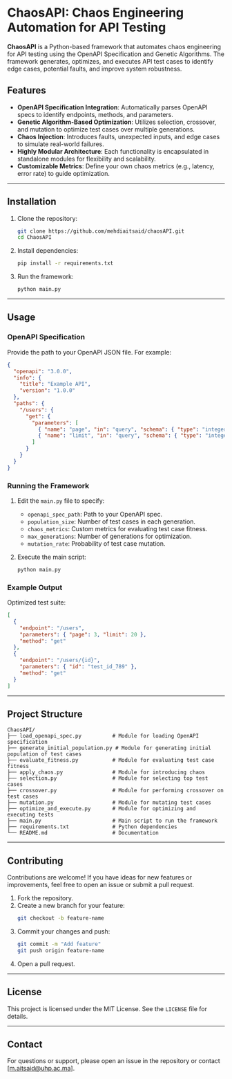 # ChaosAPI: Chaos Engineering Automation for API Testing

**ChaosAPI** is a Python-based framework that automates chaos engineering for API testing using the OpenAPI Specification and Genetic Algorithms. The framework generates, optimizes, and executes API test cases to identify edge cases, potential faults, and improve system robustness.

## Features

- **OpenAPI Specification Integration**: Automatically parses OpenAPI specs to identify endpoints, methods, and parameters.
- **Genetic Algorithm-Based Optimization**: Utilizes selection, crossover, and mutation to optimize test cases over multiple generations.
- **Chaos Injection**: Introduces faults, unexpected inputs, and edge cases to simulate real-world failures.
- **Highly Modular Architecture**: Each functionality is encapsulated in standalone modules for flexibility and scalability.
- **Customizable Metrics**: Define your own chaos metrics (e.g., latency, error rate) to guide optimization.

---

## Installation

1. Clone the repository:
   ```bash
   git clone https://github.com/mehdiaitsaid/chaosAPI.git
   cd ChaosAPI
   ```
2. Install dependencies:
   ```bash
   pip install -r requirements.txt
   ```
3. Run the framework:
   ```bash
   python main.py
   ```

---

## Usage

### OpenAPI Specification
Provide the path to your OpenAPI JSON file. For example:
```json
{
  "openapi": "3.0.0",
  "info": {
    "title": "Example API",
    "version": "1.0.0"
  },
  "paths": {
    "/users": {
      "get": {
        "parameters": [
          { "name": "page", "in": "query", "schema": { "type": "integer" } },
          { "name": "limit", "in": "query", "schema": { "type": "integer" } }
        ]
      }
    }
  }
}
```

### Running the Framework
1. Edit the `main.py` file to specify:
   - `openapi_spec_path`: Path to your OpenAPI spec.
   - `population_size`: Number of test cases in each generation.
   - `chaos_metrics`: Custom metrics for evaluating test case fitness.
   - `max_generations`: Number of generations for optimization.
   - `mutation_rate`: Probability of test case mutation.

2. Execute the main script:
   ```bash
   python main.py
   ```

### Example Output

Optimized test suite:
```json
[
  {
    "endpoint": "/users",
    "parameters": { "page": 3, "limit": 20 },
    "method": "get"
  },
  {
    "endpoint": "/users/{id}",
    "parameters": { "id": "test_id_789" },
    "method": "get"
  }
]
```

---

## Project Structure

```
ChaosAPI/
├── load_openapi_spec.py          # Module for loading OpenAPI specification
├── generate_initial_population.py # Module for generating initial population of test cases
├── evaluate_fitness.py           # Module for evaluating test case fitness
├── apply_chaos.py                # Module for introducing chaos
├── selection.py                  # Module for selecting top test cases
├── crossover.py                  # Module for performing crossover on test cases
├── mutation.py                   # Module for mutating test cases
├── optimize_and_execute.py       # Module for optimizing and executing tests
├── main.py                       # Main script to run the framework
├── requirements.txt              # Python dependencies
└── README.md                     # Documentation
```

---

## Contributing

Contributions are welcome! If you have ideas for new features or improvements, feel free to open an issue or submit a pull request.

1. Fork the repository.
2. Create a new branch for your feature:
   ```bash
   git checkout -b feature-name
   ```
3. Commit your changes and push:
   ```bash
   git commit -m "Add feature"
   git push origin feature-name
   ```
4. Open a pull request.

---

## License

This project is licensed under the MIT License. See the `LICENSE` file for details.

---

## Contact

For questions or support, please open an issue in the repository or contact [m.aitsaid@uhp.ac.ma].

